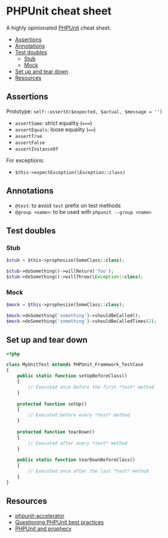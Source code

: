 # PHPUnit cheat sheet

A highly opinionated [PHPUnit](http://phpunit.de/) cheat sheet.

* [Assertions](#assertions)
* [Annotations](#annotations)
* [Test doubles](#test-doubles)
    * [Stub](#stub)
    * [Mock](#mock)
* [Set up and tear down](#set-up-and-tear-down)
* [Resources](#resources) 

## Assertions

Prototype: `self::assertX($expected, $actual, $message = '')`

* `assertSame`: strict equality (`===`)
* `assertEquals`: loose equality (`==`)
* `assertTrue`
* `assertFalse`
* `assertInstanceOf`

For exceptions:

* `$this->expectException(\Exception::class)`

## Annotations

* `@test`: to avoid `test` prefix on test methods
* `@group <name>`: to be used with `phpunit --group <name>`

## Test doubles

### Stub

```php
$stub = $this->prophesize(SomeClass::class);

$stub->doSomething()->willReturn('foo');
$stub->doSomething()->willThrow(\Exception::class);
```

### Mock

```php
$mock = $this->prophesize(SomeClass::class);

$mock->doSomething('something')->shouldBeCalled();
$mock->doSomething('something')->shouldBeCalledTimes(2);
```

## Set up and tear down

```php
<?php

class MyUnitTest extends PHPUnit_Framework_TestCase
{
    public static function setUpBeforeClass()
    {
        // Executed once before the first *test* method
    }
    
    protected function setUp()
    {
        // Executed before every *test* method
    }
    
    protected function tearDown()
    {
        // Executed after every *test* method
    }
    
    public static function tearDownBeforeClass()
    {
        // Executed once after the last *test* method
    }
}
```

## Resources

* [phpunit-accelerator](https://github.com/mybuilder/phpunit-accelerator)
* [Questioning PHPUnit best practices](https://thephp.cc/news/2016/02/questioning-phpunit-best-practices)
* [PHPUnit and prophecy](https://thephp.cc/news/2015/02/phpunit-4-5-and-prophecy)
